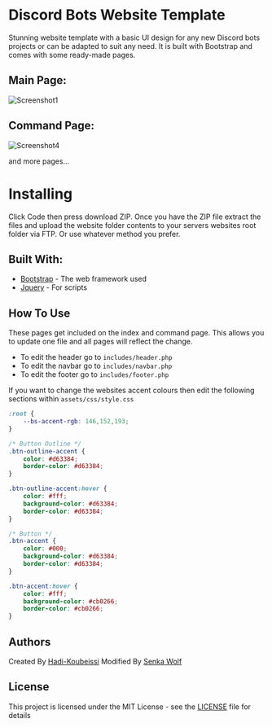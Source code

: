 # Discord Bots Website Template
Stunning website template with a basic UI design for any new Discord bots projects or can be adapted to suit any need. It is built with Bootstrap and comes with some ready-made pages.

## Main Page:

![Screenshot1](https://raw.githubusercontent.com/Hadi-Koubeissi/Discord-bot-website-template/Main/assets/Screenshot.PNG)

## Command Page:
![Screenshot4](https://raw.githubusercontent.com/Hadi-Koubeissi/Discord-bot-website-template/Main/assets/Screen2.PNG)

and more pages...

# Installing
Click Code then press download ZIP. Once you have the ZIP file extract the files and upload the website folder contents to your servers websites root folder via FTP. Or use whatever method you prefer.

## Built With: 

* [Bootstrap](https://getbootstrap.com/) - The web framework used
* [Jquery](https://jquery.com/) - For scripts

## How To Use

These pages get included on the index and command page. This allows you to update one file and all pages will reflect the change.
* To edit the header go to `includes/header.php`
* To edit the navbar go to `includes/navbar.php`
* To edit the footer go to `includes/footer.php`

If you want to change the websites accent colours then edit the following sections within `assets/css/style.css`
```CSS
:root {
	--bs-accent-rgb: 146,152,193;
}

/* Button Outline */
.btn-outline-accent {
	color: #d63384;
	border-color: #d63384;
}

.btn-outline-accent:hover {
	color: #fff;
	background-color: #d63384;
	border-color: #d63384;
}

/* Button */
.btn-accent {
	color: #000;
	background-color: #d63384;
	border-color: #d63384;
}

.btn-accent:hover {
	color: #fff;
	background-color: #cb0266;
	border-color: #cb0266;
}
```

## Authors

Created By [Hadi-Koubeissi](https://github.com/Hadi-Koubeissi)
Modified By [Senka Wolf](https://github.com/SenkaWolf)

## License

This project is licensed under the MIT License - see the [LICENSE](LICENSE) file for details
